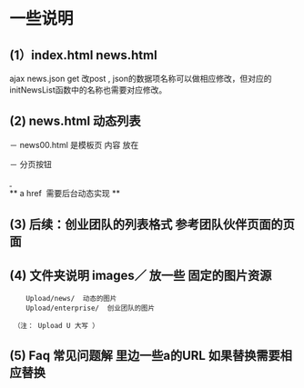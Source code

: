 # 一些说明
##  (1）index.html news.html   
ajax news.json   get  改post  , json的数据项名称可以做相应修改，但对应的initNewsList函数中的名称也需要对应修改。

## (2) news.html 动态列表
  － news00.html 是模板页 内容 放在 <div class="desc"></div>

  － 分页按钮 

<div class="paginator">
	<a class="previous" href="/Home/News?pageIndex=2" style="display:block;">&nbsp;</a>
	<a class="next" href="/Home/News?pageIndex=0" style="display:none;">&nbsp;</a>
</div>
** a href   需要后台动态实现 **

## (3) 后续：创业团队的列表格式 参考团队伙伴页面的页面 


## (4)  文件夹说明 images／ 放一些 固定的图片资源   
        Upload/news/  动态的图片
        Upload/enterprise/  创业团队的图片

     （注： Upload U 大写 ）

## (5) Faq 常见问题解 里边一些a的URL 如果替换需要相应替换